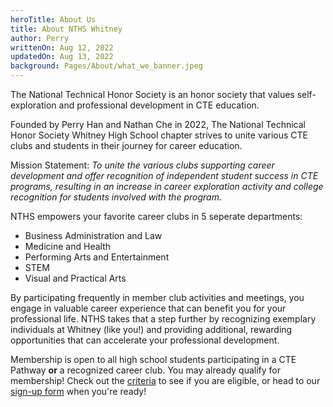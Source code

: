 ```yaml
---
heroTitle: About Us
title: About NTHS Whitney
author: Perry
writtenOn: Aug 12, 2022
updatedOn: Aug 13, 2022
background: Pages/About/what_we_banner.jpeg
---
```


[//]: # (METADATA FIELDS)
[//]: # (heroTitle: Title that will be overlayed over the image. If omitted, the article title)
[//]: # (title: Title of the article; required)
[//]: # (author: Author of the article)
[//]: # (writtenOn: Date article was first written)
[//]: # (updatedOn: Date article was last updated)
[//]: # (background: Background image of header. If omitted, heroTitle will not be shown. Must point to a file in the public folder. Root is /public, so an image in /public/Assets/img.png would be written as Assets/img.png.)

The National Technical Honor Society is an honor society that values self-exploration and professional development in CTE education.

Founded by Perry Han and Nathan Che in 2022, The National Technical Honor Society Whitney High School chapter strives to unite various CTE clubs and students in their journey for career education.

Mission Statement: *To unite the various clubs supporting career development and offer recognition of independent student success in CTE programs, resulting in an increase in career exploration activity and college recognition for students involved with the program.*

NTHS empowers your favorite career clubs in 5 seperate departments:

- Business Administration and Law
- Medicine and Health
- Performing Arts and Entertainment
- STEM
- Visual and Practical Arts

By participating frequently in member club activities and meetings, you engage in valuable career experience that can benefit you for your professional life. NTHS takes that a step further by recognizing exemplary individuals at Whitney (like you!) and providing additional, rewarding opportunities that can accelerate your professional development.

Membership is open to all high school students participating in a CTE Pathway **or** a recognized career club. You may already qualify for membership! Check out the [criteria](membership/criteria) to see if you are eligible, or head to our [sign-up form](membership/join) when you're ready!






